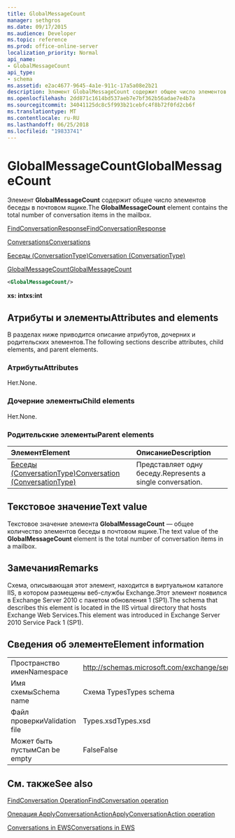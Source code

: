 ```yaml
---
title: GlobalMessageCount
manager: sethgros
ms.date: 09/17/2015
ms.audience: Developer
ms.topic: reference
ms.prod: office-online-server
localization_priority: Normal
api_name:
- GlobalMessageCount
api_type:
- schema
ms.assetid: e2ac4677-9645-4a1e-911c-17a5a08e2b21
description: Элемент GlobalMessageCount содержит общее число элементов беседы в почтовом ящике.
ms.openlocfilehash: 2dd871c1614bd537aeb7e7bf362b56adae7e4b7a
ms.sourcegitcommit: 34041125dc8c5f993b21cebfc4f8b72f0fd2cb6f
ms.translationtype: MT
ms.contentlocale: ru-RU
ms.lasthandoff: 06/25/2018
ms.locfileid: "19833741"
---
```

# <a name="globalmessagecount"></a><span data-ttu-id="a85d5-103">GlobalMessageCount</span><span class="sxs-lookup"><span data-stu-id="a85d5-103">GlobalMessageCount</span></span>

<span data-ttu-id="a85d5-104">Элемент **GlobalMessageCount** содержит общее число элементов беседы в почтовом ящике.</span><span class="sxs-lookup"><span data-stu-id="a85d5-104">The **GlobalMessageCount** element contains the total number of conversation items in the mailbox.</span></span> 
  
[<span data-ttu-id="a85d5-105">FindConversationResponse</span><span class="sxs-lookup"><span data-stu-id="a85d5-105">FindConversationResponse</span></span>](findconversationresponse.md)
  
[<span data-ttu-id="a85d5-106">Conversations</span><span class="sxs-lookup"><span data-stu-id="a85d5-106">Conversations</span></span>](conversations-ex15websvcsotherref.md)
  
[<span data-ttu-id="a85d5-107">Беседы (ConversationType)</span><span class="sxs-lookup"><span data-stu-id="a85d5-107">Conversation (ConversationType)</span></span>](conversation-conversationtype.md)
  
[<span data-ttu-id="a85d5-108">GlobalMessageCount</span><span class="sxs-lookup"><span data-stu-id="a85d5-108">GlobalMessageCount</span></span>](globalmessagecount.md)
  
```XML
<GlobalMessageCount/>
```

 <span data-ttu-id="a85d5-109">**xs: int**</span><span class="sxs-lookup"><span data-stu-id="a85d5-109">**xs:int**</span></span>
## <a name="attributes-and-elements"></a><span data-ttu-id="a85d5-110">Атрибуты и элементы</span><span class="sxs-lookup"><span data-stu-id="a85d5-110">Attributes and elements</span></span>

<span data-ttu-id="a85d5-111">В разделах ниже приводится описание атрибутов, дочерних и родительских элементов.</span><span class="sxs-lookup"><span data-stu-id="a85d5-111">The following sections describe attributes, child elements, and parent elements.</span></span>
  
### <a name="attributes"></a><span data-ttu-id="a85d5-112">Атрибуты</span><span class="sxs-lookup"><span data-stu-id="a85d5-112">Attributes</span></span>

<span data-ttu-id="a85d5-113">Нет.</span><span class="sxs-lookup"><span data-stu-id="a85d5-113">None.</span></span>
  
### <a name="child-elements"></a><span data-ttu-id="a85d5-114">Дочерние элементы</span><span class="sxs-lookup"><span data-stu-id="a85d5-114">Child elements</span></span>

<span data-ttu-id="a85d5-115">Нет.</span><span class="sxs-lookup"><span data-stu-id="a85d5-115">None.</span></span>
  
### <a name="parent-elements"></a><span data-ttu-id="a85d5-116">Родительские элементы</span><span class="sxs-lookup"><span data-stu-id="a85d5-116">Parent elements</span></span>

|<span data-ttu-id="a85d5-117">**Элемент**</span><span class="sxs-lookup"><span data-stu-id="a85d5-117">**Element**</span></span>|<span data-ttu-id="a85d5-118">**Описание**</span><span class="sxs-lookup"><span data-stu-id="a85d5-118">**Description**</span></span>|
|:-----|:-----|
|[<span data-ttu-id="a85d5-119">Беседы (ConversationType)</span><span class="sxs-lookup"><span data-stu-id="a85d5-119">Conversation (ConversationType)</span></span>](conversation-conversationtype.md) <br/> |<span data-ttu-id="a85d5-120">Представляет одну беседу.</span><span class="sxs-lookup"><span data-stu-id="a85d5-120">Represents a single conversation.</span></span>  <br/> |
   
## <a name="text-value"></a><span data-ttu-id="a85d5-121">Текстовое значение</span><span class="sxs-lookup"><span data-stu-id="a85d5-121">Text value</span></span>

<span data-ttu-id="a85d5-122">Текстовое значение элемента **GlobalMessageCount** — общее количество элементов беседы в почтовом ящике.</span><span class="sxs-lookup"><span data-stu-id="a85d5-122">The text value of the **GlobalMessageCount** element is the total number of conversation items in a mailbox.</span></span> 
  
## <a name="remarks"></a><span data-ttu-id="a85d5-123">Замечания</span><span class="sxs-lookup"><span data-stu-id="a85d5-123">Remarks</span></span>

<span data-ttu-id="a85d5-124">Схема, описывающая этот элемент, находится в виртуальном каталоге IIS, в котором размещены веб-службы Exchange.Этот элемент появился в Exchange Server 2010 с пакетом обновления 1 (SP1).</span><span class="sxs-lookup"><span data-stu-id="a85d5-124">The schema that describes this element is located in the IIS virtual directory that hosts Exchange Web Services.This element was introduced in Exchange Server 2010 Service Pack 1 (SP1).</span></span>
  
## <a name="element-information"></a><span data-ttu-id="a85d5-125">Сведения об элементе</span><span class="sxs-lookup"><span data-stu-id="a85d5-125">Element information</span></span>

|||
|:-----|:-----|
|<span data-ttu-id="a85d5-126">Пространство имен</span><span class="sxs-lookup"><span data-stu-id="a85d5-126">Namespace</span></span>  <br/> |http://schemas.microsoft.com/exchange/services/2006/types  <br/> |
|<span data-ttu-id="a85d5-127">Имя схемы</span><span class="sxs-lookup"><span data-stu-id="a85d5-127">Schema name</span></span>  <br/> |<span data-ttu-id="a85d5-128">Схема Types</span><span class="sxs-lookup"><span data-stu-id="a85d5-128">Types schema</span></span>  <br/> |
|<span data-ttu-id="a85d5-129">Файл проверки</span><span class="sxs-lookup"><span data-stu-id="a85d5-129">Validation file</span></span>  <br/> |<span data-ttu-id="a85d5-130">Types.xsd</span><span class="sxs-lookup"><span data-stu-id="a85d5-130">Types.xsd</span></span>  <br/> |
|<span data-ttu-id="a85d5-131">Может быть пустым</span><span class="sxs-lookup"><span data-stu-id="a85d5-131">Can be empty</span></span>  <br/> |<span data-ttu-id="a85d5-132">False</span><span class="sxs-lookup"><span data-stu-id="a85d5-132">False</span></span>  <br/> |
   
## <a name="see-also"></a><span data-ttu-id="a85d5-133">См. также</span><span class="sxs-lookup"><span data-stu-id="a85d5-133">See also</span></span>



[<span data-ttu-id="a85d5-134">FindConversation Operation</span><span class="sxs-lookup"><span data-stu-id="a85d5-134">FindConversation operation</span></span>](findconversation-operation.md)
  
[<span data-ttu-id="a85d5-135">Операция ApplyConversationAction</span><span class="sxs-lookup"><span data-stu-id="a85d5-135">ApplyConversationAction operation</span></span>](applyconversationaction-operation.md)


[<span data-ttu-id="a85d5-136">Conversations in EWS</span><span class="sxs-lookup"><span data-stu-id="a85d5-136">Conversations in EWS</span></span>](http://msdn.microsoft.com/library/91e64629-db6c-4c94-9dcb-d386232e8467%28Office.15%29.aspx)

